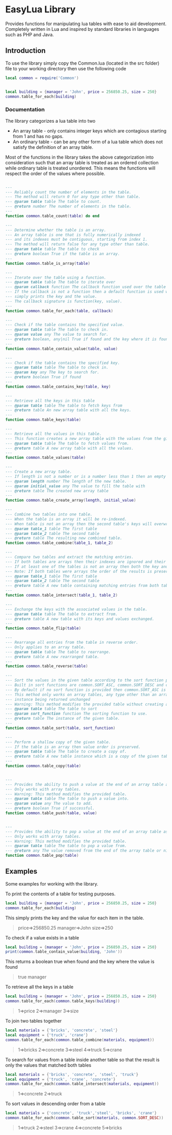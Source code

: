 # EasyLua Library

Provides functions for manipulating lua tables with ease to aid development. 
Completely written in Lua and inspired by standard libraries in languages such as PHP and Java.

## Introduction

To use the library simply copy the Common.lua (located in the src folder) file to your working directory then use 
the following code
```lua
local common = require('Common')


local building = {manager = 'John', price = 256850.25, size = 250}
common.table_for_each(building)
```

### Documentation

The library categorizes a lua table into two
- An array table - only contains integer keys which are contagious starting from 1 and has no gaps.
- An ordinary table - can be any other form of a lua table which does not satisfy the definition of an array table.

Most of the functions in the library takes the above categorization into consideration such that an array table
is treated as an ordered collection while ordinary table is treated unordered. This means the functions will
respect the order of the values where possible.

```lua

---
--- Reliably count the number of elements in the table.
--- The method will return 0 for any type other than table.
--- @param table table The table to count.
--- @return number The number of elements in the table.
---
function common.table_count(table) do end

---
--- Determine whether the table is an array.
--- An array table is one that is fully numerically indexed
--- and its indexes must be contiguous, starting from index 1.
--- The method will return false for any type other than table.
--- @param table table The table to check
--- @return boolean True if the table is an array.
---
function common.table_is_array(table)

---
--- Iterate over the table using a function.
--- @param table table The table to iterate over
--- @param callback function The callback function used over the table entries.
--- If the callback is not a function then a default function is used which
--- simply prints the key and the value.
--- The callback signature is function(key, value).
---
function common.table_for_each(table, callback)

---
--- Check if the table contains the specified value.
--- @param table table The table to check in.
--- @param value any The value to search for.
--- @return boolean, any|nil True if found and the key where it is found.
---
function common.table_contain_value(table, value)

---
--- Check if the table contains the specified key.
--- @param table table The table to check in.
--- @param key any The key to search for.
--- @return boolean True if found
---
function common.table_contains_key(table, key)

---
--- Retrieve all the keys in this table
--- @param table table The table to fetch keys from
--- @return table An new array table with all the keys.
---
function common.table_keys(table)

---
--- Retrieve all the values in this table.
--- This function creates a new array table with the values from the given table.
--- @param table table The table to fetch values from.
--- @return table A new array table with all the values.
---
function common.table_values(table)

---
--- Create a new array table.
--- If length is not a number or is a number less than 1 then an empty table is returned.
--- @param length number The length of the new table.
--- @param initial_value any The value to fill the table with
--- @return table The created new array table
---
function common.table_create_array(length, initial_value)

---
--- Combine two tables into one table.
--- When the table is an array it will be re-indexed.
--- When table is not an array then the second table's keys will overwrite the first.
--- @param table_1 table The first table
--- @param table_2 table The second table
--- @return table The resulting new combined table.
function common.table_combine(table_1, table_2)

---
--- Compare two tables and extract the matching entries.
--- If both tables are arrays then their indexes are ignored and their values are compared.
--- If at least one of the tables is not an array then both the key and the value are compared.
--- Note: If both tables were arrays the order of the results is preserved in the new array.
--- @param table_1 table The first table
--- @param table_2 table The second table
--- @return table A new table containing matching entries from both tables.
---
function common.table_intersect(table_1, table_2)

---
--- Exchange the keys with the associated values in the table.
--- @param table table The table to extract from.
--- @return table A new table with its keys and values exchanged.
---
function common.table_flip(table)

---
--- Rearrange all entries from the table in reverse order.
--- Only applies to an array table.
--- @param table table The table to rearrange.
--- @return table A new rearranged table.
---
function common.table_reverse(table)

---
--- Sort the values in the given table according to the sort function provided.
--- Built in sort functions are common.SORT_ASC, common.SORT_DESC and common.SORT_RANDOM
--- By default if no sort function is provided then common.SORT_ASC is used.
--- This method only works on array tables, any type other than an array table will result in the provided
--- instance being returned unchanged
--- Warning: This method modifies the provided table without creating a copy.
--- @param table table The table to sort
--- @param sort_function function The sorting function to use.
--- @return table The instance of the given table.
---
function common.table_sort(table, sort_function)

---
--- Perform a shallow copy of the given table.
--- If the table is an array then value order is preserved.
--- @param table table The table to create a copy of.
--- @return table A new table instance which is a copy of the given table.
---
function common.table_copy(table)


---
--- Provides the ability to push a value at the end of an array table as in a queue.
--- Only works with array tables.
--- Warning: This method modifies the provided table.
--- @param table table The table to push a value into.
--- @param value any The value to add.
--- @return boolean True if successful.
function common.table_push(table, value)


--- 
--- Provides the ability to pop a value at the end of an array table as in a queue.
--- Only works with array tables.
--- Warning: This method modifies the provided table.
--- @param table table The table to pop a value from.
--- @return any The value removed from the end of the array table or nil if no more values can be removed.
function common.table_pop(table)

```
## Examples

Some examples for working with the library.

To print the contents of a table for testing purposes.
```lua
local building = {manager = 'John', price = 256850.25, size = 250}
common.table_for_each(building)
```

This simply prints the key and the value for each item in the table.
> price=>256850.25
> manager=>John
> size=>250

To check if a value exists in a table
```lua
local building = {manager = 'John', price = 256850.25, size = 250}
print(common.table_contain_value(building, 'John'))
```

This returns a boolean true when found and the key where the value is found
> true	manager

To retrieve all the keys in a table
```lua
local building = {manager = 'John', price = 256850.25, size = 250}
common.table_for_each(common.table_keys(building))
```

> 1=>price
> 2=>manager
> 3=>size

To join two tables together
```lua
local materials = {'bricks', 'concrete', 'steel'}
local equipment = {'truck', 'crane'}
common.table_for_each(common.table_combine(materials, equipment))
```

> 1=>bricks
> 2=>concrete
> 3=>steel
> 4=>truck
> 5=>crane

To search for values from a table inside another table so that the result is only the values that matched both tables

```lua
local materials = {'bricks', 'concrete', 'steel', 'truck'}
local equipment = {'truck', 'crane', 'concrete'}
common.table_for_each(common.table_intersect(materials, equipment))
```

> 1=>concrete
> 2=>truck

To sort values in descending order from a table

```lua
local materials = {'concrete', 'truck','steel', 'bricks', 'crane'}
common.table_for_each(common.table_sort(materials, common.SORT_DESC))
```

> 1=>truck
> 2=>steel
> 3=>crane
> 4=>concrete
> 5=>bricks